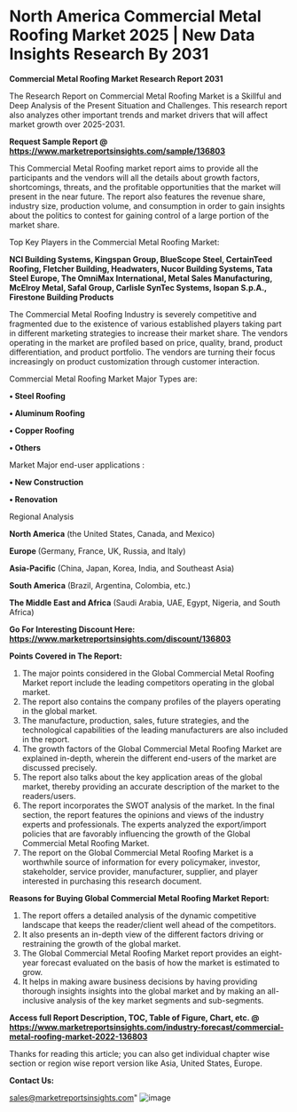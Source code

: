# North America Commercial Metal Roofing Market 2025 | New Data Insights Research By 2031

<strong>Commercial Metal Roofing Market Research Report 2031</strong>

The Research Report on Commercial Metal Roofing Market is a Skillful and Deep Analysis of the Present Situation and Challenges. This research report also analyzes other important trends and market drivers that will affect market growth over 2025-2031.

<strong>Request Sample Report @ <a href=https://www.marketreportsinsights.com/sample/136803>https://www.marketreportsinsights.com/sample/136803</a></strong>

This Commercial Metal Roofing market report aims to provide all the participants and the vendors will all the details about growth factors, shortcomings, threats, and the profitable opportunities that the market will present in the near future. The report also features the revenue share, industry size, production volume, and consumption in order to gain insights about the politics to contest for gaining control of a large portion of the market share.

Top Key Players in the Commercial Metal Roofing Market:

<strong>NCI Building Systems, Kingspan Group, BlueScope Steel, CertainTeed Roofing, Fletcher Building, Headwaters, Nucor Building Systems, Tata Steel Europe, The OmniMax International, Metal Sales Manufacturing, McElroy Metal, Safal Group, Carlisle SynTec Systems, Isopan S.p.A., Firestone Building Products</strong>

The Commercial Metal Roofing Industry is severely competitive and fragmented due to the existence of various established players taking part in different marketing strategies to increase their market share. The vendors operating in the market are profiled based on price, quality, brand, product differentiation, and product portfolio. The vendors are turning their focus increasingly on product customization through customer interaction.

Commercial Metal Roofing Market Major Types are:

<strong>• Steel Roofing

• Aluminum Roofing

• Copper Roofing

• Others</strong>

Market Major end-user applications :

<strong>• New Construction

• Renovation</strong>

Regional Analysis

</u><strong><b>North America</b></strong> (the United States, Canada, and Mexico)

<strong><b>Europe </b></strong>(Germany, France, UK, Russia, and Italy)

<strong><b>Asia-Pacific</b></strong> (China, Japan, Korea, India, and Southeast Asia)

<strong><b>South America</b></strong> (Brazil, Argentina, Colombia, etc.)

<strong><b>The Middle East and Africa</b></strong> (Saudi Arabia, UAE, Egypt, Nigeria, and South Africa)

<strong>Go For Interesting Discount Here: <a href=https://www.marketreportsinsights.com/discount/136803>https://www.marketreportsinsights.com/discount/136803</a></strong>

<strong>Points Covered in The Report:</strong>
<ol>
  <li>The major points considered in the Global Commercial Metal Roofing Market report include the leading competitors operating in the global market.</li>
  <li>The report also contains the company profiles of the players operating in the global market.</li>
  <li>The manufacture, production, sales, future strategies, and the technological capabilities of the leading manufacturers are also included in the report.</li>
  <li>The growth factors of the Global Commercial Metal Roofing Market are explained in-depth, wherein the different end-users of the market are discussed precisely.</li>
  <li>The report also talks about the key application areas of the global market, thereby providing an accurate description of the market to the readers/users.</li>
  <li>The report incorporates the SWOT analysis of the market. In the final section, the report features the opinions and views of the industry experts and professionals. The experts analyzed the export/import policies that are favorably influencing the growth of the Global Commercial Metal Roofing Market.</li>
  <li>The report on the Global Commercial Metal Roofing Market is a worthwhile source of information for every policymaker, investor, stakeholder, service provider, manufacturer, supplier, and player interested in purchasing this research document.</li>
</ol>
<strong>Reasons for Buying Global Commercial Metal Roofing Market Report:</strong>

<ol>
  <li>The report offers a detailed analysis of the dynamic competitive landscape that keeps the reader/client well ahead of the competitors.</li>
  <li>It also presents an in-depth view of the different factors driving or restraining the growth of the global market.</li>
  <li>The Global Commercial Metal Roofing Market report provides an eight-year forecast evaluated on the basis of how the market is estimated to grow.</li>
  <li>It helps in making aware business decisions by having providing thorough insights insights into the global market and by making an all-inclusive analysis of the key market segments and sub-segments.</li>
</ol>
<strong>Access full Report Description, TOC, Table of Figure, Chart, etc. @ <a href=https://www.marketreportsinsights.com/industry-forecast/commercial-metal-roofing-market-2022-136803>https://www.marketreportsinsights.com/industry-forecast/commercial-metal-roofing-market-2022-136803</a></strong>


Thanks for reading this article; you can also get individual chapter wise section or region wise report version like Asia, United States, Europe.

<strong>Contact Us:</strong>

sales@marketreportsinsights.com"
![image](https://github.com/user-attachments/assets/72f15f71-bcb5-4424-8f82-12ff3887b3ea)
